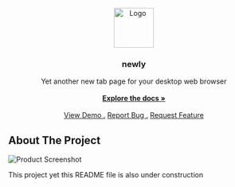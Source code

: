 
<br/>
<div align="center">
<a href="https://github.com/ShaanCoding/ReadME-Generator">
<img src="https://i.imgur.com/jsEUarL.png" alt="Logo" width="80" height="80">
</a>
<h3 align="center">newly</h3>
<p align="center">
Yet another new tab page for your desktop web browser
<br/>
<br/>
<a href="https://saimonislamprantik.github.io/"><strong>Explore the docs »</strong></a>
<br/>
<br/>
<a href="https://saimonislamprantik.github.io/newly/">View Demo .</a>  
<a href="https://github.com/SaimonIslamPrantik/newly/issues/new">Report Bug .</a>
<a href="https://github.com/SaimonIslamPrantik/newly/issues/new">Request Feature</a>
</p>
</div>

## About The Project

![Product Screenshot](blob:https://imgur.com/0c536001-5d50-4822-850f-9c0d24561f4d)

This project yet this README file is also under construction
